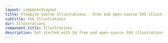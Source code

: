 ```yaml
---
layout: componentLayout
title: Flowbite Svelte Illustrations - Free and open-source SVG illustrations
subtitle: SVG Illustrations
dir: Illustrations
component_title: Illustrations
description: Get started with 54 free and open-source SVG illustrations based on 3D styles, fully compatible with Flowbite and Tailwind CSS.
---
```


<script lang="ts">
	import { filterIconsByKeyword } from './utils/helper';
	import IllustPage from './utils/IllustPage.svelte';
	import * as icons from 'flowbite-svelte-illustrations';
	import { excludeIconsByKeyword } from './utils/helper';

	const keywordsToFilter = 'Dark';
	const DarkIcons = filterIconsByKeyword(icons, keywordsToFilter);
	const LightIcons = excludeIconsByKeyword(icons, keywordsToFilter);
</script>

<div class="relative dark:hidden">
	<IllustPage
		minSize="60"
		defaultSize="100"
		maxSize="140"
		step="10"
		title="Flowbite Svelte Illustrations"
		icons={LightIcons}
		threeTabs={false}
	/>
</div>
<div class="relative hidden dark:block">
	<IllustPage
		minSize="100"
		defaultSize="140"
		maxSize="200"
		step="10"
		title="Flowbite Svelte Illustrations"
		icons={DarkIcons}
		threeTabs={false}
	/>
</div>
